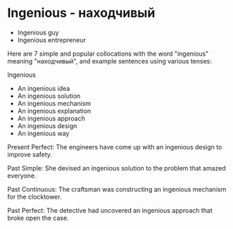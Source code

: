 # Ingenious - находчивый




- Ingenious guy
- Ingenious entrepreneur

Here are 7 simple and popular collocations with the word "ingenious" meaning "находчивый", and example sentences using various tenses:

Ingenious
- An ingenious idea
- An ingenious solution 
- An ingenious mechanism
- An ingenious explanation
- An ingenious approach  
- An ingenious design
- An ingenious way

Present Perfect: 
The engineers have come up with an ingenious design to improve safety.

Past Simple:
She devised an ingenious solution to the problem that amazed everyone. 

Past Continuous:
The craftsman was constructing an ingenious mechanism for the clocktower.

Past Perfect: 
The detective had uncovered an ingenious approach that broke open the case.